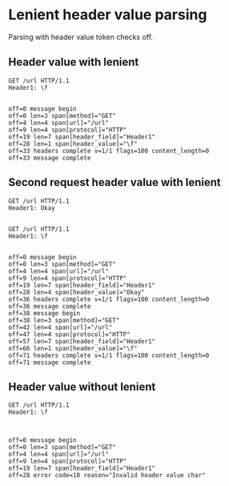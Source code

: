 Lenient header value parsing
============================

Parsing with header value token checks off.

## Header value with lenient

<!-- meta={"type": "request-lenient"} -->
```http
GET /url HTTP/1.1
Header1: \f


```

```log
off=0 message begin
off=0 len=3 span[method]="GET"
off=4 len=4 span[url]="/url"
off=9 len=4 span[protocol]="HTTP"
off=19 len=7 span[header_field]="Header1"
off=28 len=1 span[header_value]="\f"
off=33 headers complete v=1/1 flags=100 content_length=0
off=33 message complete
```

## Second request header value with lenient

<!-- meta={"type": "request-lenient"} -->
```http
GET /url HTTP/1.1
Header1: Okay


GET /url HTTP/1.1
Header1: \f


```

```log
off=0 message begin
off=0 len=3 span[method]="GET"
off=4 len=4 span[url]="/url"
off=9 len=4 span[protocol]="HTTP"
off=19 len=7 span[header_field]="Header1"
off=28 len=4 span[header_value]="Okay"
off=36 headers complete v=1/1 flags=100 content_length=0
off=36 message complete
off=38 message begin
off=38 len=3 span[method]="GET"
off=42 len=4 span[url]="/url"
off=47 len=4 span[protocol]="HTTP"
off=57 len=7 span[header_field]="Header1"
off=66 len=1 span[header_value]="\f"
off=71 headers complete v=1/1 flags=100 content_length=0
off=71 message complete
```

## Header value without lenient

<!-- meta={"type": "request"} -->
```http
GET /url HTTP/1.1
Header1: \f



```

```log
off=0 message begin
off=0 len=3 span[method]="GET"
off=4 len=4 span[url]="/url"
off=9 len=4 span[protocol]="HTTP"
off=19 len=7 span[header_field]="Header1"
off=28 error code=10 reason="Invalid header value char"
```
